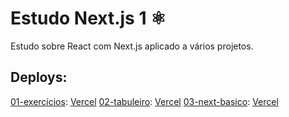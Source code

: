 # Estudo Next.js 1 :atom_symbol:

Estudo sobre React com Next.js aplicado a vários projetos.

## Deploys:

[01-exercicios](https://github.com/heltonricardo/estudo-nextjs-1/tree/main/01-exercicios): [Vercel](https://estudo-nextjs-1-01-exercicios.vercel.app/)
[02-tabuleiro](https://github.com/heltonricardo/estudo-nextjs-1/tree/main/02-tabuleiro): [Vercel](https://estudo-nextjs-1-02-tabuleiro.vercel.app/)
[03-next-basico](https://github.com/heltonricardo/estudo-nextjs-1/tree/main/03-next-basico): [Vercel](https://estudo-nextjs-1-03-next-basico.vercel.app/)
